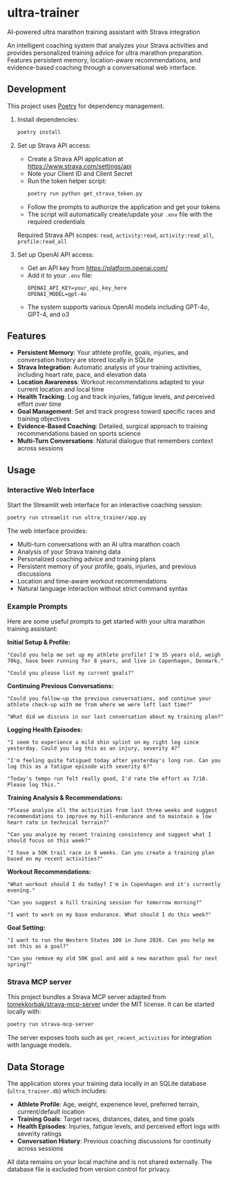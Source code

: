 # ultra-trainer
AI-powered ultra marathon training assistant with Strava integration

An intelligent coaching system that analyzes your Strava activities and provides personalized training advice for ultra marathon preparation. Features persistent memory, location-aware recommendations, and evidence-based coaching through a conversational web interface.

## Development

This project uses [Poetry](https://python-poetry.org/) for dependency management.

1. Install dependencies:
   ```bash
   poetry install
   ```

2. Set up Strava API access:
   - Create a Strava API application at https://www.strava.com/settings/api
   - Note your Client ID and Client Secret
   - Run the token helper script:
     ```bash
     poetry run python get_strava_token.py
     ```
   - Follow the prompts to authorize the application and get your tokens
   - The script will automatically create/update your `.env` file with the required credentials

   Required Strava API scopes: `read`, `activity:read`, `activity:read_all`, `profile:read_all`

3. Set up OpenAI API access:
   - Get an API key from https://platform.openai.com/
   - Add it to your `.env` file:
     ```
     OPENAI_API_KEY=your_api_key_here
     OPENAI_MODEL=gpt-4o
     ```
   - The system supports various OpenAI models including GPT-4o, GPT-4, and o3

## Features

- **Persistent Memory**: Your athlete profile, goals, injuries, and conversation history are stored locally in SQLite
- **Strava Integration**: Automatic analysis of your training activities, including heart rate, pace, and elevation data
- **Location Awareness**: Workout recommendations adapted to your current location and local time
- **Health Tracking**: Log and track injuries, fatigue levels, and perceived effort over time
- **Goal Management**: Set and track progress toward specific races and training objectives
- **Evidence-Based Coaching**: Detailed, surgical approach to training recommendations based on sports science
- **Multi-Turn Conversations**: Natural dialogue that remembers context across sessions

## Usage

### Interactive Web Interface

Start the Streamlit web interface for an interactive coaching session:

```bash
poetry run streamlit run ultra_trainer/app.py
```

The web interface provides:
- Multi-turn conversations with an AI ultra marathon coach
- Analysis of your Strava training data
- Personalized coaching advice and training plans
- Persistent memory of your profile, goals, injuries, and previous discussions
- Location and time-aware workout recommendations
- Natural language interaction without strict command syntax

### Example Prompts

Here are some useful prompts to get started with your ultra marathon training assistant:

**Initial Setup & Profile:**
```
"Could you help me set up my athlete profile? I'm 35 years old, weigh 70kg, have been running for 8 years, and live in Copenhagen, Denmark."

"Could you please list my current goals?"
```

**Continuing Previous Conversations:**
```
"Could you follow-up the previous conversations, and continue your athlete check-up with me from where we were left last time?"

"What did we discuss in our last conversation about my training plan?"
```

**Logging Health Episodes:**
```
"I seem to experience a mild shin splint on my right leg since yesterday. Could you log this as an injury, severity 4?"

"I'm feeling quite fatigued today after yesterday's long run. Can you log this as a fatigue episode with severity 6?"

"Today's tempo run felt really good, I'd rate the effort as 7/10. Please log this."
```

**Training Analysis & Recommendations:**
```
"Please analyze all the activities from last three weeks and suggest recommendations to improve my hill-endurance and to maintain a low heart rate in technical terrain?"

"Can you analyze my recent training consistency and suggest what I should focus on this week?"

"I have a 50K trail race in 8 weeks. Can you create a training plan based on my recent activities?"
```

**Workout Recommendations:**
```
"What workout should I do today? I'm in Copenhagen and it's currently evening."

"Can you suggest a hill training session for tomorrow morning?"

"I want to work on my base endurance. What should I do this week?"
```

**Goal Setting:**
```
"I want to run the Western States 100 in June 2026. Can you help me set this as a goal?"

"Can you remove my old 50K goal and add a new marathon goal for next spring?"
```

### Strava MCP server

This project bundles a Strava MCP server adapted from [tomekkorbak/strava-mcp-server](https://github.com/tomekkorbak/strava-mcp-server) under the MIT license. It can be started locally with:

```bash
poetry run strava-mcp-server
```

The server exposes tools such as `get_recent_activities` for integration with language models.

## Data Storage

The application stores your training data locally in an SQLite database (`ultra_trainer.db`) which includes:

- **Athlete Profile**: Age, weight, experience level, preferred terrain, current/default location
- **Training Goals**: Target races, distances, dates, and time goals
- **Health Episodes**: Injuries, fatigue levels, and perceived effort logs with severity ratings
- **Conversation History**: Previous coaching discussions for continuity across sessions

All data remains on your local machine and is not shared externally. The database file is excluded from version control for privacy.
